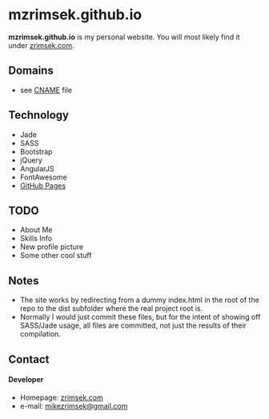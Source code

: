 mzrimsek.github.io
======
**mzrimsek.github.io** is my personal website. You will most likely find it under [zrimsek.com](http://zrimsek.com).

## Domains
* see [CNAME](https://github.com/mzrimsek/mzrimsek.github.io/blob/master/CNAME) file

## Technology
* Jade
* SASS
* Bootstrap
* jQuery
* AngularJS
* FontAwesome
* [GitHub Pages](http://pages.github.com/)

## TODO
* About Me
* Skills Info
* New profile picture
* Some other cool stuff

## Notes
* The site works by redirecting from a dummy index.html in the root of the repo to the dist subfolder where the real project root is.
* Normally I would just commit these files, but for the intent of showing off SASS/Jade usage, all files are committed, not just the results of their compilation.

## Contact
#### Developer
* Homepage: [zrimsek.com](http://zrimsek.com)
* e-mail: [mikezrimsek@gmail.com](mailto:mikezrimsek@gmail.com)

